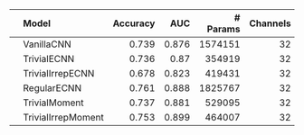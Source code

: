 |    | Model              |   Accuracy |   AUC |   # Params |   Channels |   N Layers |
|:---|:-------------------|-----------:|------:|-----------:|-----------:|-----------:|
|    | VanillaCNN         |      0.739 | 0.876 |    1574151 |         32 |          5 |
|    | TrivialECNN        |      0.736 | 0.87  |     354919 |         32 |          5 |
|    | TrivialIrrepECNN   |      0.678 | 0.823 |     419431 |         32 |          5 |
|    | RegularECNN        |      0.761 | 0.888 |    1825767 |         32 |          5 |
|    | TrivialMoment      |      0.737 | 0.881 |     529095 |         32 |          5 |
|    | TrivialIrrepMoment |      0.753 | 0.899 |     464007 |         32 |          5 |